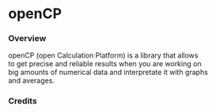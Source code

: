 # openCP

### Overview

openCP (open Calculation Platform) is a library that allows <br>
to get precise and reliable results when you are working on <br>
big amounts of numerical data and interpretate it with graphs <br>
and averages.

### Credits
